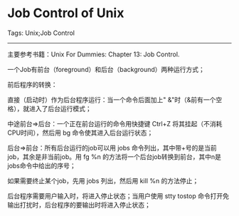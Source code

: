 # Job Control of Unix
Tags: Unix;Job Control

------

主要参考书籍：Unix For Dummies: Chapter 13: Job Control.

 

一个Job有前台（foreground）和后台（background）两种运行方式；

 

前后程序的转换：

 直接（启动时）作为后台程序运行：当一个命令后面加上" &"时（&前有一个空格），就进入了后台运行模式；

 中途前台=>后台：一个正在前台运行的命令用快捷键 Ctrl+Z 将其挂起（不消耗CPU时间），然后用 bg 命令使其进入后台运行状态；

 后台=>前台：所有后台运行的job可以用 jobs 命令列出，其中带+号的是当前job，其余是非当前job。用 fg %n 的方法将一个后台job转换到前台，其中n是jobs命令中给出的序号；

 

如果需要终止某个job，先用 jobs 列出，然后用 kill %n 的方法停止；

 

后台程序需要用户输入时，将进入停止状态；当用户使用 stty tostop 命令打开免输出打扰时，后台程序的要输出时将进入停止状态；